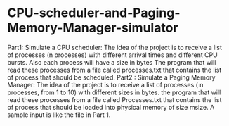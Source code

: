 # CPU-scheduler-and-Paging-Memory-Manager-simulator
Part1: Simulate a CPU scheduler:   The idea of the project is to receive a list of processes (n processes) with different arrival times and different CPU bursts. Also each process will have a size in bytes  The  program that will read these processes from a file called processes.txt that contains the list of process that should be scheduled.  Part2 : Simulate a Paging Memory Manager:   The idea of the project is to receive a list of processes ( n processes, from 1 to 10) with different sizes in bytes.  the program that will read these processes from a file called Processes.txt that contains the list of process that should be loaded into physical memory of size msize. A sample input is like the file in Part 1.
